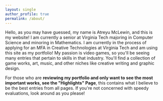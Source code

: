 ```yaml
---
layout: single
author_profile: true
permalink: /about/
---
```


Hello, as you may have guessed, my name is Atreyu McLewin, and this is my website! I am currently a senior at Virginia Tech majoring in Computer Science and minoring in Mathematics. I am currently in the process of applying for an MFA in Creative Technologies at Virginia Tech and am using this site as my portfolio! My passion is video games, so you'll be seeing many entries that pertain to skills in that industry. You'll find a collection of game works, art, music, and other niches like creative writing and graphic design.

For those who are **reviewing my portfolio and only want to see the most important works, see the "Highlights" Page**, this contains what I believe to be the best entries from all pages. If you're not concerned with speedy evaluations, look around as you please!
